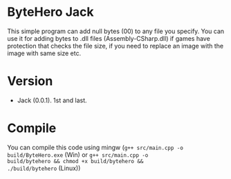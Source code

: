 # ByteHero Jack

This simple program can add null bytes (00) to any file you specify. You can use it for adding bytes to .dll files (Assembly-CSharp.dll) if games have protection that checks the file size, if you need to replace an image with the image with same size etc.

# Version

- Jack (0.0.1). 1st and last.

# Compile

You can compile this code using mingw (<code>g++ src/main.cpp -o build/ByteHero.exe</code> (Win) or <code>g++ src/main.cpp -o build/bytehero && chmod +x build/bytehero && ./build/bytehero</code> (Linux))
